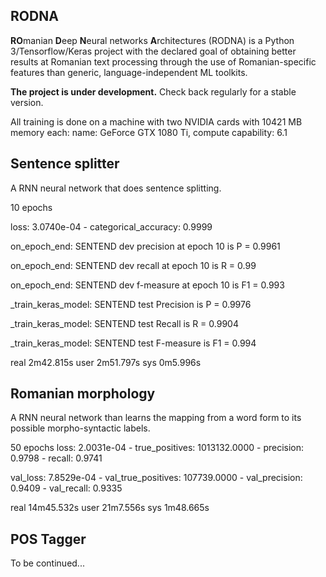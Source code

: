 ## RODNA
**RO**manian **D**eep **N**eural networks **A**rchitectures (RODNA) is a Python 3/Tensorflow/Keras project with the declared goal of obtaining better results at Romanian text processing through the use of Romanian-specific features than generic, language-independent ML toolkits.

**The project is under development.** Check back regularly for a stable version.

All training is done on a machine with two NVIDIA cards with 10421 MB memory each: name: GeForce GTX 1080 Ti, compute capability: 6.1

## Sentence splitter
A RNN neural network that does sentence splitting.

10 epochs

loss: 3.0740e-04 - categorical_accuracy: 0.9999

on_epoch_end: SENTEND dev precision at epoch 10 is P = 0.9961

on_epoch_end: SENTEND dev recall at epoch 10 is R = 0.99

on_epoch_end: SENTEND dev f-measure at epoch 10 is F1 = 0.993

_train_keras_model: SENTEND test Precision is P = 0.9976

_train_keras_model: SENTEND test Recall is R = 0.9904

_train_keras_model: SENTEND test F-measure is F1 = 0.994

real    2m42.815s
user    2m51.797s
sys     0m5.996s

## Romanian morphology
A RNN neural network than learns the mapping from a word form to its possible morpho-syntactic labels.

50 epochs
loss: 2.0031e-04 - true_positives: 1013132.0000 - precision: 0.9798 - recall: 0.9741 

val_loss: 7.8529e-04 - val_true_positives: 107739.0000 - val_precision: 0.9409 - val_recall: 0.9335

real    14m45.532s
user    21m7.556s
sys     1m48.665s

## POS Tagger
To be continued...
